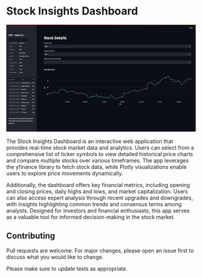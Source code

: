 # Stock Insights Dashboard
![](https://github.com/Dabby-Tabby/StockApp/blob/master/Demo.gif)

The Stock Insights Dashboard is an interactive web application that provides real-time stock market data and analytics. Users can select from a comprehensive list of ticker symbols to view detailed historical price charts and compare multiple stocks over various timeframes. The app leverages the yfinance library to fetch stock data, while Plotly visualizations enable users to explore price movements dynamically.

Additionally, the dashboard offers key financial metrics, including opening and closing prices, daily highs and lows, and market capitalization. Users can also access expert analysis through recent upgrades and downgrades, with insights highlighting common trends and consensus terms among analysts. Designed for investors and financial enthusiasts, this app serves as a valuable tool for informed decision-making in the stock market.

## Contributing

Pull requests are welcome. For major changes, please open an issue first
to discuss what you would like to change.

Please make sure to update tests as appropriate.
